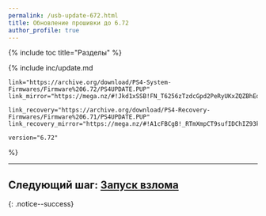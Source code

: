 ```yaml
---
permalink: /usb-update-672.html
title: Обновление прошивки до 6.72
author_profile: true
---
```

{% include toc title="Разделы" %}

{% include inc/update.md 

	link="https://archive.org/download/PS4-System-Firmwares/Firmware%206.72/PS4UPDATE.PUP" 
	link_mirror="https://mega.nz/#!Jkd1xSSB!FN_T6256zTzdcGpd2PeRyUKxZQZBhEdRlxEGI_NHQDk" 

	link_recovery="https://archive.org/download/PS4-Recovery-Firmwares/Firmware%206.71/PS4UPDATE.PUP" 
	link_recovery_mirror="https://mega.nz/#!A1cFBCgB!_RTmXmpCT9sufIDChIZ93kBRPT9NXYEKpTMHPmJ4dq8" 

	version="6.72"

%}

___

## Следующий шаг: [Запуск взлома](start-hen) 
{: .notice--success}